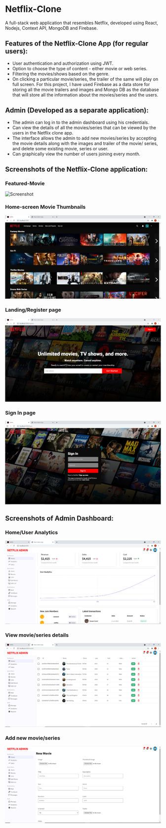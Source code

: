 # Netflix-Clone
A full-stack web application that resembles Netflix, developed using React, Nodejs, Context API, MongoDB and Firebase.

## Features of the Netflix-Clone App (for regular users):
- User authentication and authorization using JWT.
- Option to choose the type of content - either movie or web series.
- Filtering the movies/shows based on the genre.
- On clicking a particular movie/series, the trailer of the same will play on full screen. For this project, I have used
Firebase as a data store for storing all the movie trailers and images and Mongo DB as the database that will store
all the information about the movies/series and the users.

## Admin (Developed as a separate application):
- The admin can log in to the admin dashboard using his credentials.
- Can view the details of all the movies/series that can be viewed by the users in the Netflix clone app.
- The interface allows the admin to add new movies/series by accepting the movie details along with the
images and trailer of the movie/ series, and delete some existing movie, series or user.
- Can graphically view the number of users joining every month.

## Screenshots of the Netflix-Clone application:
### Featured-Movie
![Screenshot](https://github.com/skrishnan2001/Netflix-Clone/blob/master/screenshots/netflix-home.PNG)

### Home-screen Movie Thumbnails
![Screenshot](https://github.com/skrishnan2001/Netflix-Clone/blob/master/screenshots/netflix-home-thumbnails.PNG)

### Landing/Register page
![Screenshot](https://github.com/skrishnan2001/Netflix-Clone/blob/master/screenshots/netflix-landingpage.PNG)

### Sign In page
![Screenshot](https://github.com/skrishnan2001/Netflix-Clone/blob/master/screenshots/netflix-login.PNG)

## Screenshots of Admin Dashboard:
### Home/User Analytics
![Screenshot](https://github.com/skrishnan2001/Netflix-Clone/blob/master/screenshots/Admin-dashboard.PNG)

### View movie/series details
![Screenshot](https://github.com/skrishnan2001/Netflix-Clone/blob/master/screenshots/Admin-movies.PNG)

### Add new movie/series
![Screenshot](https://github.com/skrishnan2001/Netflix-Clone/blob/master/screenshots/Admin-addMovie.PNG)






